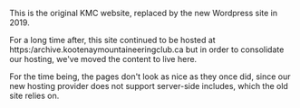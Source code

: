 This is the original KMC website, replaced by the new Wordpress site in 2019.

For a long time after, this site continued to be hosted at https:/archive.kootenaymountaineeringclub.ca but in order to consolidate our hosting, we've moved the content to live here.

For the time being, the pages don't look as nice as they once did, since our new hosting provider does not support server-side includes, which the old site relies on.
